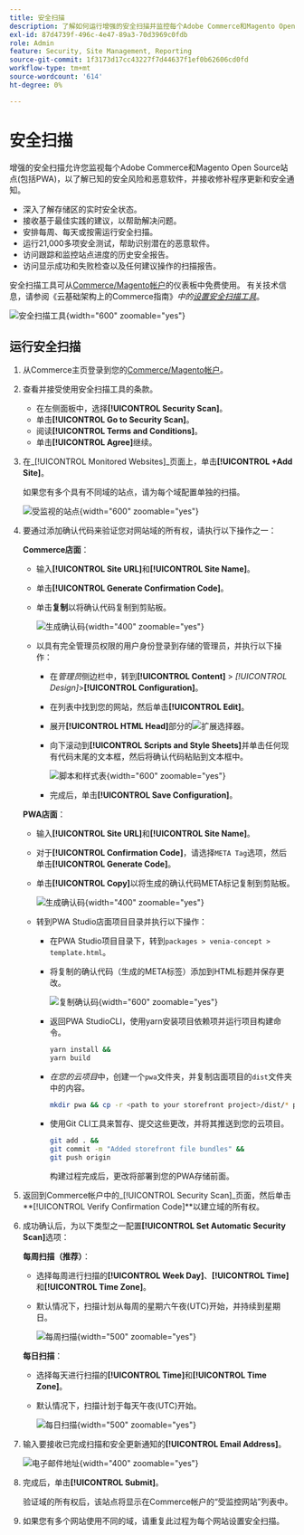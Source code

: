 ```yaml
---
title: 安全扫描
description: 了解如何运行增强的安全扫描并监控每个Adobe Commerce和Magento Open Source站点。
exl-id: 87d4739f-496c-4e47-89a3-70d3969c0fdb
role: Admin
feature: Security, Site Management, Reporting
source-git-commit: 1f3173d17cc43227f7d44637f1ef0b62606cd0fd
workflow-type: tm+mt
source-wordcount: '614'
ht-degree: 0%

---
```


# 安全扫描

增强的安全扫描允许您监视每个Adobe Commerce和Magento Open Source站点(包括PWA)，以了解已知的安全风险和恶意软件，并接收修补程序更新和安全通知。

- 深入了解存储区的实时安全状态。
- 接收基于最佳实践的建议，以帮助解决问题。
- 安排每周、每天或按需运行安全扫描。
- 运行21,000多项安全测试，帮助识别潜在的恶意软件。
- 访问跟踪和监控站点进度的历史安全报告。
- 访问显示成功和失败检查以及任何建议操作的扫描报告。

安全扫描工具可从[Commerce/Magento帐户](../getting-started/commerce-account-create.md)的仪表板中免费使用。 有关技术信息，请参阅《云基础架构上的Commerce指南》_中的[设置安全扫描工具](https://experienceleague.adobe.com/docs/commerce-cloud-service/user-guide/launch/overview.html#set-up-the-security-scan-tool)_。

![安全扫描工具](./assets/magento-security-scan.png){width="600" zoomable="yes"}

## 运行安全扫描

1. 从Commerce主页登录到您的[Commerce/Magento帐户](../getting-started/commerce-account-create.md)。

1. 查看并接受使用安全扫描工具的条款。

   - 在左侧面板中，选择&#x200B;**[!UICONTROL Security Scan]**。
   - 单击&#x200B;**[!UICONTROL Go to Security Scan]**。
   - 阅读&#x200B;**[!UICONTROL Terms and Conditions]**。
   - 单击&#x200B;**[!UICONTROL Agree]**&#x200B;继续。

1. 在&#x200B;_[!UICONTROL Monitored Websites]_页面上，单击&#x200B;**[!UICONTROL +Add Site]**。

   如果您有多个具有不同域的站点，请为每个域配置单独的扫描。

   ![受监视的站点](./assets/monitored-website.png){width="600" zoomable="yes"}

1. 要通过添加确认代码来验证您对网站域的所有权，请执行以下操作之一：

   **Commerce店面**：

   - 输入&#x200B;**[!UICONTROL Site URL]**&#x200B;和&#x200B;**[!UICONTROL Site Name]**。
   - 单击&#x200B;**[!UICONTROL Generate Confirmation Code]**。
   - 单击&#x200B;**复制**&#x200B;以将确认代码复制到剪贴板。

     ![生成确认码](./assets/scan-site1.png){width="400" zoomable="yes"}

   - 以具有完全管理员权限的用户身份登录到存储的管理员，并执行以下操作：

      - 在&#x200B;_管理员_&#x200B;侧边栏中，转到&#x200B;**[!UICONTROL Content]** > _[!UICONTROL Design]_>**[!UICONTROL Configuration]**。
      - 在列表中找到您的网站，然后单击&#x200B;**[!UICONTROL Edit]**。
      - 展开&#x200B;**[!UICONTROL HTML Head]**&#x200B;部分的![扩展选择器](../assets/icon-display-expand.png)。
      - 向下滚动到&#x200B;**[!UICONTROL Scripts and Style Sheets]**&#x200B;并单击任何现有代码末尾的文本框，然后将确认代码粘贴到文本框中。

        ![脚本和样式表](./assets/scan-paste-code.png){width="600" zoomable="yes"}

      - 完成后，单击&#x200B;**[!UICONTROL Save Configuration]**。

   **PWA店面**：

   - 输入&#x200B;**[!UICONTROL Site URL]**&#x200B;和&#x200B;**[!UICONTROL Site Name]**。

   - 对于&#x200B;**[!UICONTROL Confirmation Code]**，请选择`META Tag`选项，然后单击&#x200B;**[!UICONTROL Generate Code]**。

   - 单击&#x200B;**[!UICONTROL Copy]**&#x200B;以将生成的确认代码META标记复制到剪贴板。

     ![生成确认码](./assets/scan-site2.png){width="400" zoomable="yes"}

   - 转到PWA Studio店面项目目录并执行以下操作：

      - 在PWA Studio项目目录下，转到`packages > venia-concept > template.html`。
      - 将复制的确认代码（生成的META标签）添加到HTML标题并保存更改。

        ![复制确认码](./assets/code-pwa.png){width="600" zoomable="yes"}

      - 返回PWA StudioCLI，使用yarn安装项目依赖项并运行项目构建命令。

        ```sh
        yarn install &&
        yarn build
        ```

      - *在您的云项目*&#x200B;中，创建一个`pwa`文件夹，并复制店面项目的`dist`文件夹中的内容。

        ```sh
        mkdir pwa && cp -r <path to your storefront project>/dist/* pwa
        ```

      - 使用Git CLI工具来暂存、提交这些更改，并将其推送到您的云项目。

        ```sh
        git add . &&
        git commit -m "Added storefront file bundles" &&
        git push origin
        ```

        构建过程完成后，更改将部署到您的PWA存储前面。

1. 返回到Commerce帐户中的&#x200B;_[!UICONTROL Security Scan]_页面，然后单击&#x200B;**[!UICONTROL Verify Confirmation Code]**以建立域的所有权。

1. 成功确认后，为以下类型之一配置&#x200B;**[!UICONTROL Set Automatic Security Scan]**&#x200B;选项：

   **每周扫描（推荐）**：

   - 选择每周进行扫描的&#x200B;**[!UICONTROL Week Day]**、**[!UICONTROL Time]**&#x200B;和&#x200B;**[!UICONTROL Time Zone]**。
   - 默认情况下，扫描计划从每周的星期六午夜(UTC)开始，并持续到星期日。

     ![每周扫描](./assets/scan-weekly.png){width="500" zoomable="yes"}

   **每日扫描**：

   - 选择每天进行扫描的&#x200B;**[!UICONTROL Time]**&#x200B;和&#x200B;**[!UICONTROL Time Zone]**。
   - 默认情况下，扫描计划于每天午夜(UTC)开始。

     ![每日扫描](./assets/scan-daily.png){width="500" zoomable="yes"}

1. 输入要接收已完成扫描和安全更新通知的&#x200B;**[!UICONTROL Email Address]**。

   ![电子邮件地址](./assets/scan-notification-email.png){width="400" zoomable="yes"}

1. 完成后，单击&#x200B;**[!UICONTROL Submit]**。

   验证域的所有权后，该站点将显示在Commerce帐户的“受监控网站”列表中。

1. 如果您有多个网站使用不同的域，请重复此过程为每个网站设置安全扫描。
